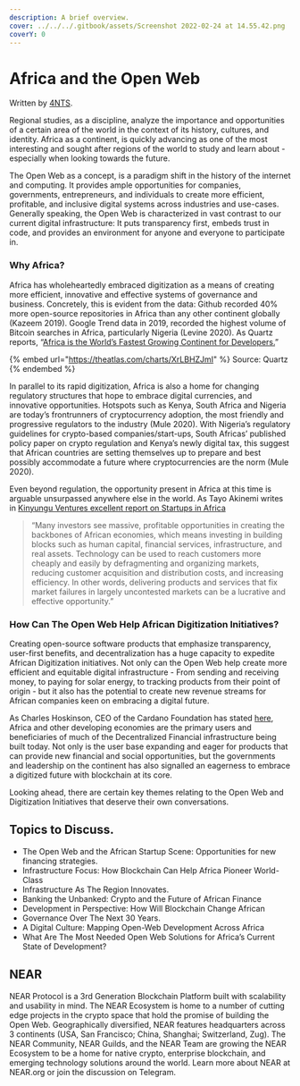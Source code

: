 ```yaml
---
description: A brief overview.
cover: ../../../.gitbook/assets/Screenshot 2022-02-24 at 14.55.42.png
coverY: 0
---
```


# Africa and the Open Web

Written by [4NTS](https://nearguilds.com/documentation/).&#x20;

Regional studies, as a discipline, analyze the importance and opportunities of a certain area of the world in the context of its history, cultures, and identity. Africa as a continent, is quickly advancing as one of the most interesting and sought after regions of the world to study and learn about - especially when looking towards the future.&#x20;

The Open Web as a concept, is a paradigm shift in the history of the internet and computing. It provides ample opportunities for companies, governments, entrepreneurs, and individuals to create more efficient, profitable, and inclusive digital systems across industries and use-cases. Generally speaking, the Open Web is characterized in vast contrast to our current digital infrastructure: It puts transparency first, embeds trust in code, and provides an environment for anyone and everyone to participate in.

### Why Africa?

Africa has wholeheartedly embraced digitization as a means of creating more efficient, innovative and effective systems of governance and business. Concretely, this is evident from the data: Github recorded 40% more open-source repositories in Africa than any other continent globally (Kazeem 2019). Google Trend data in 2019, recorded the highest volume of Bitcoin searches in Africa, particularly Nigeria (Levine 2020). As Quartz reports, “[Africa is the World’s Fastest Growing Continent for Developers.](https://qz.com/africa/1743569/africa-is-the-fastest-growing-continent-for-developers-globally/)”

{% embed url="https://theatlas.com/charts/XrLBHZJmI" %}
Source: Quartz
{% endembed %}

In parallel to its rapid digitization, Africa is also a home for changing regulatory structures that hope to embrace digital currencies, and innovative opportunities. Hotspots such as Kenya, South Africa and Nigeria are today’s frontrunners of cryptocurrency adoption, the most friendly and progressive regulators to the industry (Mule 2020). With Nigeria’s regulatory guidelines for crypto-based companies/start-ups, South Africas’ published policy paper on crypto regulation and Kenya’s newly digital tax, this suggest that African countries are setting themselves up to prepare and best possibly accommodate a future where cryptocurrencies are the norm (Mule 2020).

Even beyond regulation, the opportunity present in Africa at this time is arguable unsurpassed anywhere else in the world. As Tayo Akinemi writes in [Kinyungu Ventures excellent report on Startups in Africa](https://kinyungu.com/wp-content/uploads/2021/01/Chasing-Outliers-Jan2021-Full-Report.pdf)

> “Many investors see massive, profitable opportunities in creating the backbones of African economies, which means investing in building blocks such as human capital, financial services, infrastructure, and real assets. Technology can be used to reach customers more cheaply and easily by defragmenting and organizing markets, reducing customer acquisition and distribution costs, and increasing efficiency. In other words, delivering products and services that fix market failures in largely uncontested markets can be a lucrative and effective opportunity.”

### How Can The Open Web Help African Digitization Initiatives?

Creating open-source software products that emphasize transparency, user-first benefits, and decentralization has a huge capacity to expedite African Digitization initiatives. Not only can the Open Web help create more efficient and equitable digital infrastructure - From sending and receiving money, to paying for solar energy, to tracking products from their point of origin - but it also has the potential to create new revenue streams for African companies keen on embracing a digital future.&#x20;

As Charles Hoskinson, CEO of the Cardano Foundation has stated [here](https://www.youtube.com/watch?v=d5ANRngQ\_YE), Africa and other developing economies are the primary users and beneficiaries of much of the Decentralized Financial infrastructure being built today. Not only is the user base expanding and eager for products that can provide new financial and social opportunities, but the governments and leadership on the continent has also signalled an eagerness to embrace a digitized future with blockchain at its core.&#x20;

Looking ahead, there are certain key themes relating to the Open Web and Digitization Initiatives that deserve their own conversations.

## Topics to Discuss.&#x20;

* The Open Web and the African Startup Scene: Opportunities for new financing strategies.
* Infrastructure Focus: How Blockchain Can Help Africa Pioneer World-Class
* Infrastructure As The Region Innovates.
* Banking the Unbanked: Crypto and the Future of African Finance
* Development in Perspective: How Will Blockchain Change African
* Governance Over The Next 30 Years.
* A Digital Culture: Mapping Open-Web Development Across Africa
* What Are The Most Needed Open Web Solutions for Africa’s Current State of Development?

## NEAR&#x20;

NEAR Protocol is a 3rd Generation Blockchain Platform built with scalability and usability in mind. The NEAR Ecosystem is home to a number of cutting edge projects in the crypto space that hold the promise of building the Open Web. Geographically diversified, NEAR features headquarters across 3 continents (USA, San Francisco; China, Shanghai; Switzerland, Zug). The NEAR Community, NEAR Guilds, and the NEAR Team are growing the NEAR Ecosystem to be a home for native crypto, enterprise blockchain, and emerging technology solutions around the world. Learn more about NEAR at NEAR.org or join the discussion on Telegram.
